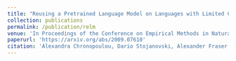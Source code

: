 ```yaml
---
title: "Reusing a Pretrained Language Model on Languages with Limited Corpora for Unsupervised NMT (to appear)"
collection: publications
permalink: /publication/relm
venue: 'In Proceedings of the Conference on Empirical Methods in Natural Language Processing (EMNLP 2020)'
paperurl: 'https://arxiv.org/abs/2009.07610'
citation: 'Alexandra Chronopoulou, Dario Stojanovski, Alexander Fraser (2020). 5(5).'
---
```

